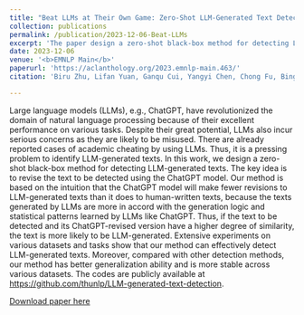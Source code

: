 ```yaml
---
title: "Beat LLMs at Their Own Game: Zero-Shot LLM-Generated Text Detection via Querying ChatGPT"
collection: publications
permalink: /publication/2023-12-06-Beat-LLMs
excerpt: 'The paper design a zero-shot black-box method for detecting LLM-generated texts. Compared with other detection methods, our method has better generalization ability and is more stable across various datasets.'
date: 2023-12-06
venue: '<b>EMNLP Main</b>'
paperurl: 'https://aclanthology.org/2023.emnlp-main.463/'
citation: 'Biru Zhu, Lifan Yuan, Ganqu Cui, Yangyi Chen, Chong Fu, Bingxiang He, Yangdong Deng, Zhiyuan Liu, Maosong Sun, and Ming Gu. 2023. Beat LLMs at Their Own Game: Zero-Shot LLM-Generated Text Detection via Querying ChatGPT. In Proceedings of the 2023 Conference on Empirical Methods in Natural Language Processing, pages 7470–7483, Singapore. Association for Computational Linguistics.'

---
```


Large language models (LLMs), e.g., ChatGPT, have revolutionized the domain of natural language processing because of their excellent performance on various tasks. Despite their great potential, LLMs also incur serious concerns as they are likely to be misused. There are already reported cases of academic cheating by using LLMs. Thus, it is a pressing problem to identify LLM-generated texts. In this work, we design a zero-shot black-box method for detecting LLM-generated texts. The key idea is to revise the text to be detected using the ChatGPT model. Our method is based on the intuition that the ChatGPT model will make fewer revisions to LLM-generated texts than it does to human-written texts, because the texts generated by LLMs are more in accord with the generation logic and statistical patterns learned by LLMs like ChatGPT. Thus, if the text to be detected and its ChatGPT-revised version have a higher degree of similarity, the text is more likely to be LLM-generated. Extensive experiments on various datasets and tasks show that our method can effectively detect LLM-generated texts. Moreover, compared with other detection methods, our method has better generalization ability and is more stable across various datasets. The codes are publicly available at https://github.com/thunlp/LLM-generated-text-detection.

[Download paper here](https://aclanthology.org/2023.emnlp-main.463/)

